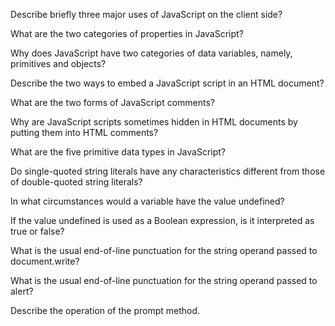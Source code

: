 
Describe briefly three major uses of JavaScript on the client side?

What are the two categories of properties in JavaScript?

Why does JavaScript have two categories of data variables, namely, primitives and objects?

Describe the two ways to embed a JavaScript script in an HTML document?

What are the two forms of JavaScript comments?

Why are JavaScript scripts sometimes hidden in HTML documents by putting them into HTML comments?

What are the five primitive data types in JavaScript?

Do single-quoted string literals have any characteristics different from those of double-quoted string literals?

In what circumstances would a variable have the value undefined?

If the value undefined is used as a Boolean expression, is it interpreted as true or false?

What is the usual end-of-line punctuation for the string operand passed to document.write?

What is the usual end-of-line punctuation for the string operand passed to alert?

Describe the operation of the prompt method.
